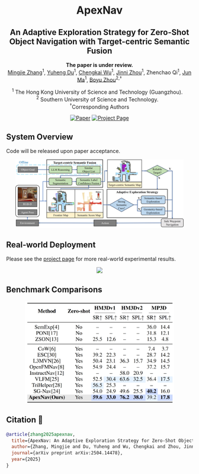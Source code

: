 <div align="center">
    <h1> 
      ApexNav
    </h1>
    </h1>
    <h2>An Adaptive Exploration Strategy for Zero-Shot Object Navigation with Target-centric Semantic Fusion</h2>
    <strong>
      The paper is under review.
    </strong>
    <br>
        <a href="https://zager-zhang.github.io" target="_blank">Mingjie Zhang</a><sup>1</sup>,
        <a href="https://personal.hkust-gz.edu.cn/junma/people-page.html" target="_blank">Yuheng Du</a><sup>1</sup>,
        <a href="https://robotics-star.com/people" target="_blank">Chengkai Wu</a><sup>1</sup>,
        <a href="https://facultyprofiles.hkust-gz.edu.cn/faculty-personal-page/ZHOU-Jinni/eejinni" target="_blank">Jinni Zhou</a><sup>1</sup>,
        Zhenchao Qi</a><sup>1</sup>,
        <a href="https://personal.hkust-gz.edu.cn/junma/people-page.html" target="_blank">Jun Ma</a><sup>1</sup>,
        <a href="https://robotics-star.com/people" target="_blank">Boyu Zhou</a><sup>2,†</sup>
        <p>
        <h45>
            <sup>1</sup> The Hong Kong University of Science and Technology (Guangzhou). &nbsp;&nbsp;
            <br>
            <sup>2</sup> Southern University of Science and Technology. &nbsp;&nbsp;
            <br>
        </h45>
        <sup>†</sup>Corresponding Authors
    </p>
    <a href="https://arxiv.org/abs/2504.14478"><img alt="Paper" src="https://img.shields.io/badge/Paper-arXiv-red"/></a>
    <a href='https://robotics-star.com/ApexNav'><img src='https://img.shields.io/badge/Project_Page-ApexNav-green' alt='Project Page'></a>

<br>

</div>

## System Overview

Code will be released upon paper acceptance.
<p align="center">
  <img src="assets/imgs/pipeline.jpg" width = 90%/>
</p>

## Real-world Deployment

Please see the [project page](https://robotics-star.com/ApexNav) for more real-world experimental results.

<div align="center">
  <img src="assets/videos/Toilet.gif" width = 80%/>
</div>


## Benchmark Comparisons

<p align="center">
  <img src="assets/imgs/apexnav_benchmark.jpg" width = 80%/>
</p>

## Citation 📜

```bibtex
@article{zhang2025apexnav,
  title={ApexNav: An Adaptive Exploration Strategy for Zero-Shot Object Navigation with Target-centric Semantic Fusion},
  author={Zhang, Mingjie and Du, Yuheng and Wu, Chengkai and Zhou, Jinni and Qi, Zhenchao and Ma, Jun and Zhou, Boyu},
  journal={arXiv preprint arXiv:2504.14478},
  year={2025}
}
```

